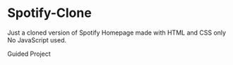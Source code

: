 # Spotify-Clone
Just a cloned version of Spotify Homepage made with HTML and CSS only
No JavaScript used.

Guided Project
